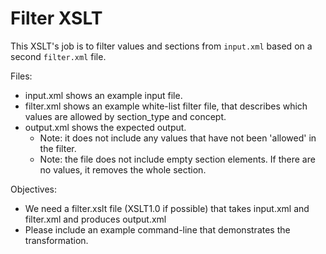 # Filter XSLT

This XSLT's job is to filter values and sections from `input.xml` based on a second `filter.xml` file.

Files:

* input.xml shows an example input file.
* filter.xml shows an example white-list filter file, that describes which values are allowed by section_type and concept.
* output.xml shows the expected output.
  * Note: it does not include any values that have not been 'allowed' in the filter.
  * Note: the file does not include empty section elements. If there are no values, it removes the whole section.

Objectives:

* We need a filter.xslt file (XSLT1.0 if possible) that takes input.xml and filter.xml and produces output.xml
* Please include an example command-line that demonstrates the transformation.
